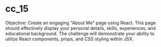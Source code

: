 # cc_15
Objective: Create an engaging "About Me" page using React. This page should effectively display your personal details, skills, experiences, and educational background. The challenge will demonstrate your ability to utilize React components, props, and CSS styling within JSX.
